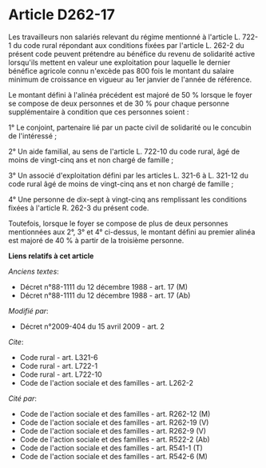# Article D262-17

Les travailleurs non salariés relevant du régime mentionné à l'article L. 722-1 du code rural répondant aux conditions fixées
par l'article L. 262-2 du présent code peuvent prétendre au bénéfice du revenu de solidarité active lorsqu'ils mettent en
valeur une exploitation pour laquelle le dernier bénéfice agricole connu n'excède pas 800 fois le montant du salaire minimum
de croissance en vigueur au 1er janvier de l'année de référence. 

Le montant défini à l'alinéa précédent est majoré de 50 % lorsque le foyer se compose de deux personnes et de 30 % pour
chaque personne supplémentaire à condition que ces personnes soient : 

1° Le conjoint, partenaire lié par un pacte civil de solidarité ou le concubin de l'intéressé ; 

2° Un aide familial, au sens de l'article L. 722-10 du code rural, âgé de moins de vingt-cinq ans et non chargé de famille ; 

3° Un associé d'exploitation défini par les articles L. 321-6 à L. 321-12 du code rural âgé de moins de vingt-cinq ans et non
chargé de famille ; 

4° Une personne de dix-sept à vingt-cinq ans remplissant les conditions fixées à l'article R. 262-3 du présent code. 

Toutefois, lorsque le foyer se compose de plus de deux personnes mentionnées aux 2°, 3° et 4° ci-dessus, le montant défini au
premier alinéa est majoré de 40 % à partir de la troisième personne.

**Liens relatifs à cet article**

_Anciens textes_:

  - Décret n°88-1111 du 12 décembre 1988 - art. 17 (M)
  - Décret n°88-1111 du 12 décembre 1988 - art. 17 (Ab)

_Modifié par_:

  - Décret n°2009-404 du 15 avril 2009 - art. 2

_Cite_:

  - Code rural - art. L321-6
  - Code rural - art. L722-1
  - Code rural - art. L722-10
  - Code de l'action sociale et des familles - art. L262-2

_Cité par_:

  - Code de l'action sociale et des familles - art. R262-12 (M)
  - Code de l'action sociale et des familles - art. R262-19 (V)
  - Code de l'action sociale et des familles - art. R262-9 (V)
  - Code de l'action sociale et des familles - art. R522-2 (Ab)
  - Code de l'action sociale et des familles - art. R541-1 (T)
  - Code de l'action sociale et des familles - art. R542-6 (M)
